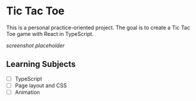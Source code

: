 # Tic Tac Toe

This is a personal practice-oriented project. The goal is to create a Tic Tac Toe game with React in TypeScript.

_screenshot placeholder_

## Learning Subjects

* [ ] TypeScript
* [ ] Page layout and CSS
* [ ] Animation
